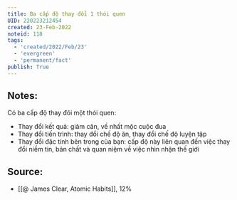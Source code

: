 ```yaml
---
title: Ba cấp độ thay đổi 1 thói quen
UID: 220223212454
created: 23-Feb-2022
noteid: 118
tags:
  - 'created/2022/Feb/23'
  - 'evergreen'
  - 'permanent/fact'
publish: True
---
```

## Notes:
Có ba cấp độ thay đôi một thói quen:

- Thay đổi kết quả: giảm cân, về nhất mộc cuộc đua
- Thay đổi tiến trình: thay đổi chế độ ăn, thay đổi chế độ luyện tập
- Thay đổi đặc tính bên trong của bạn: cấp độ này liên quan đến việc thay đổi niềm tin, bản chất và quan niệm về việc nhìn nhận thế giới

## Source:
- [[@ James Clear, Atomic Habits]], 12%




